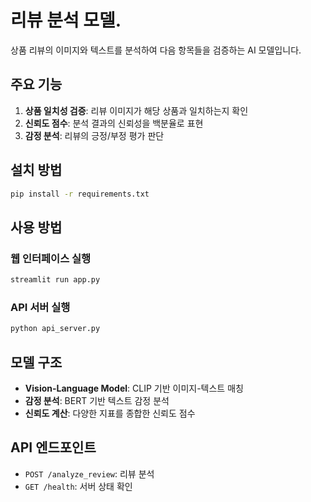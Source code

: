 # 리뷰 분석 모델.

상품 리뷰의 이미지와 텍스트를 분석하여 다음 항목들을 검증하는 AI 모델입니다.

## 주요 기능

1. **상품 일치성 검증**: 리뷰 이미지가 해당 상품과 일치하는지 확인
2. **신뢰도 점수**: 분석 결과의 신뢰성을 백분율로 표현
3. **감정 분석**: 리뷰의 긍정/부정 평가 판단

## 설치 방법

```bash
pip install -r requirements.txt
```

## 사용 방법

### 웹 인터페이스 실행
```bash
streamlit run app.py
```

### API 서버 실행
```bash
python api_server.py
```

## 모델 구조

- **Vision-Language Model**: CLIP 기반 이미지-텍스트 매칭
- **감정 분석**: BERT 기반 텍스트 감정 분석
- **신뢰도 계산**: 다양한 지표를 종합한 신뢰도 점수

## API 엔드포인트

- `POST /analyze_review`: 리뷰 분석
- `GET /health`: 서버 상태 확인 